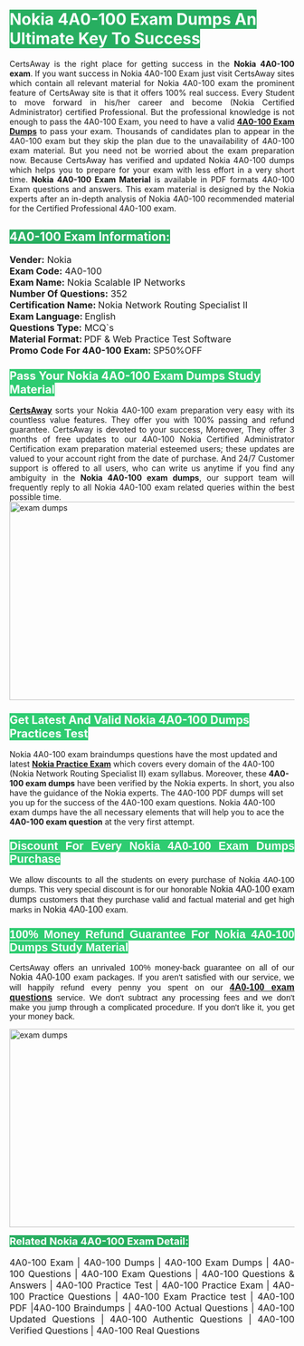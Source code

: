 <h1><span style="color:#ffffff"><strong><span style="background-color:#27ae60">Nokia 4A0-100 Exam Dumps An Ultimate Key To Success</span></strong></span></h1> <div style="text-align:justify">CertsAway is the right place for getting success in the <strong>Nokia 4A0-100 exam</strong>. If you want success in Nokia 4A0-100 Exam just visit CertsAway sites which contain all relevant material for Nokia 4A0-100 exam the prominent feature of CertsAway site is that it offers 100% real success. Every Student to move forward in his/her career and become (Nokia Certified Administrator) certified Professional. But the professional knowledge is not enough to pass the 4A0-100 Exam, you need to have a valid <a href="https://www.certsaway.com/nokia/4a0-100-exam-dumps"><strong>4A0-100 Exam Dumps</strong></a> to pass your exam. Thousands of candidates plan to appear in the 4A0-100 exam but they skip the plan due to the unavailability of 4A0-100 exam material. But you need not be worried about the exam preparation now. Because CertsAway has verified and updated Nokia 4A0-100 dumps which helps you to prepare for your exam with less effort in a very short time. <strong>Nokia 4A0-100 Exam Material</strong> is available in PDF formats 4A0-100 Exam questions and answers. This exam material is designed by the Nokia experts after an in-depth analysis of Nokia 4A0-100 recommended material for the Certified Professional 4A0-100 exam.</div> <h2 style="text-align:justify"><span style="color:#ffffff"><span style="background-color:#27ae60">4A0-100 Exam Information:</span></span></h2> <p><span style="font-size:16px"><strong>Vender:</strong> Nokia<br /> <strong>Exam Code:</strong> 4A0-100<br /> <strong>Exam Name:</strong> Nokia Scalable IP Networks<br /> <strong>Number Of Questions:</strong> 352<br /> <strong>Certification Name: </strong>Nokia Network Routing Specialist II<br /> <strong>Exam Language: </strong>English<br /> <strong>Questions Type:</strong> MCQ`s<br /> <strong>Material Format: </strong>PDF & Web Practice Test Software<br /> <strong>Promo Code For 4A0-100 Exam: </strong>SP50%OFF</span></p> <h3><span style="font-size:20px"><span style="color:#ffffff"><strong><span style="background-color:#2ecc71">Pass Your Nokia 4A0-100 Exam Dumps Study Material</span></strong></span></span></h3> <div style="text-align:justify"><a href=" https://www.certsaway.com/"><strong>CertsAway</strong></a> sorts your Nokia 4A0-100 exam preparation very easy with its countless value features. They offer you with 100% passing and refund guarantee. CertsAway is devoted to your success, Moreover, They offer 3 months of free updates to our 4A0-100 Nokia Certified Administrator Certification exam preparation material esteemed users; these updates are valued to your account right from the date of purchase. And 24/7 Customer support is offered to all users, who can write us anytime if you find any ambiguity in the <strong>Nokia 4A0-100 exam dumps</strong>, our support team will frequently reply to all Nokia 4A0-100 exam related queries within the best possible time.</div> <div style="text-align:justify"> </div> <div style="text-align:justify"><a href="https://www.certsaway.com/nokia/4a0-100-exam-dumps" rel="no-follow"><img alt="exam dumps" src="https://www.certcollections.com/uploads/content/certsaway.png" style="height:350px; width:750px" /></a></div> <h3><span style="font-size:20px"><span style="color:#ffffff"><strong><span style="background-color:#2ecc71">Get Latest And Valid Nokia 4A0-100 Dumps Practices Test</span></strong></span></span></h3> <p>Nokia 4A0-100 exam braindumps questions have the most updated and latest <a href="https://www.certsaway.com/nokia-questions"><strong>Nokia Practice Exam</strong></a> which covers every domain of the 4A0-100 (Nokia Network Routing Specialist II) exam syllabus. Moreover, these <strong>4A0-100 exam dumps</strong> have been verified by the Nokia experts. In short, you also have the guidance of the Nokia experts. The 4A0-100 PDF dumps will set you up for the success of the 4A0-100 exam questions. Nokia 4A0-100 exam dumps have the all necessary elements that will help you to ace the <strong>4A0-100 exam question</strong> at the very first attempt.</p> <h3 style="text-align:justify"><span style="font-size:20px"><span style="color:#ffffff"><strong><span style="font-family:Calibri,sans-serif"><span style="background-color:#2ecc71">Discount For Every </span><span style="background-color:#2ecc71">Nokia 4A0-100 Exam</span><span style="background-color:#2ecc71"> Dumps Purchase</span></span></strong></span></span></h3> <div style="text-align:justify"> <p><span style="font-size:11pt"><span style="font-family:Calibri,sans-serif">We allow discounts to all the students on every purchase of Nokia 4A0-100 dumps. This very special discount is for our honorable <span style="font-size:12.0pt"><span style="background-color:white">Nokia 4A0-100 exam dumps </span></span>customers that they purchase valid and factual material and get high marks in <span style="font-size:12.0pt"><span style="background-color:white">Nokia 4A0-100 </span></span>exam. </span></span></p> <h3><span style="font-size:20px"><span style="color:#ffffff"><strong><span style="font-family:Calibri,sans-serif"><span style="background-color:#2ecc71">100% Money Refund Guarantee For </span><span style="background-color:#2ecc71">Nokia 4A0-100 Dumps Study Material</span></span></strong></span></span></h3> <p><span style="font-size:11pt"><span style="font-family:Calibri,sans-serif">CertsAway offers an unrivaled 100% money-back guarantee on all of our <span style="font-size:12.0pt"><span style="background-color:white">Nokia 4A0-100 </span></span>exam packages. If you aren't satisfied with our service, we will happily refund every penny you spent on our <span style="font-size:12.0pt"><span style="background-color:white"><a href="https://www.certsaway.com/nokia/4a0-100-exam-dumps"><strong>4A0-100 exam questions</strong></a> </span></span>service. We don't subtract any processing fees and we don't make you jump through a complicated procedure. If you don't like it, you get your money back.</span></span></p> <p><a href="https://www.certsaway.com/nokia/4a0-100-exam-dumps" rel="no-follow"><img alt="exam dumps" src="https://www.certcollections.com/uploads/content/certsaway_(2)2.png" style="height:350px; width:750px" /></a></p> <p><span style="color:#ffffff"><strong><span style="font-size:18px"><span style="background-color:#27ae60">Related Nokia 4A0-100 Exam Detail:</span></span></strong></span><br /> <br /> <span style="font-size:16px">4A0-100 Exam | 4A0-100 Dumps | 4A0-100 Exam Dumps | 4A0-100 Questions | 4A0-100 Exam Questions | 4A0-100 Questions & Answers | 4A0-100 Practice Test | 4A0-100 Practice Exam | 4A0-100 Practice Questions | 4A0-100 Exam Practice test | 4A0-100 PDF |4A0-100 Braindumps | 4A0-100 Actual Questions | 4A0-100 Updated Questions | 4A0-100 Authentic Questions | 4A0-100 Verified Questions | 4A0-100 Real Questions</span></p> </div>

